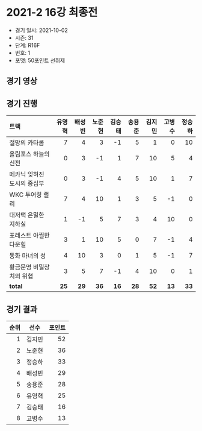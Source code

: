 # 2021-2 16강 최종전

- 경기 일시: 2021-10-02
- 시즌: 31
- 단계: R16F
- 번호: 1
- 포맷: 50포인트 선취제





## 경기 영상
## 경기 진행

| 트랙 | 유영혁 | 배성빈 | 노준현 | 김승태 | 송용준 | 김지민 | 고병수 | 정승하 |
|:---|---:|---:|---:|---:|---:|---:|---:|---:|
| 절망의 카타콤 | 7 | 4 | 3 | -1 | 5 | 1 | 0 | 10 |
| 올림포스 하늘의 신전 | 0 | 3 | -1 | 1 | 7 | 10 | 5 | 4 |
| 메카닉 잊혀진 도시의 중심부 | 0 | 3 | -1 | 4 | 5 | 10 | 1 | 7 |
| WKC 투어링 랠리 | 7 | 4 | 10 | 1 | 3 | 5 | -1 | 0 |
| 대저택 은밀한 지하실 | 1 | -1 | 5 | 7 | 3 | 4 | 10 | 0 |
| 포레스트 아찔한 다운힐 | 3 | 1 | 10 | 5 | 0 | 7 | -1 | 4 |
| 동화 마녀의 성 | 4 | 10 | 3 | 0 | 1 | 5 | -1 | 7 |
| 황금문명 비밀장치의 위협 | 3 | 5 | 7 | -1 | 4 | 10 | 0 | 1 |
| __total__ | __25__ | __29__ | __36__ | __16__ | __28__ | __52__ | __13__ | __33__ |




## 경기 결과

| 순위 | 선수 | 포인트 |
|---:|:---:|---:|
| 1 | 김지민 | 52 |
| 2 | 노준현 | 36 |
| 3 | 정승하 | 33 |
| 4 | 배성빈 | 29 |
| 5 | 송용준 | 28 |
| 6 | 유영혁 | 25 |
| 7 | 김승태 | 16 |
| 8 | 고병수 | 13 |

